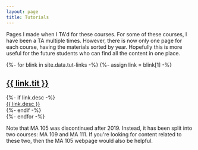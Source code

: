 ```yaml
---
layout: page
title: Tutorials
---
```


Pages I made when I TA'd for these courses. For some of these courses, I have been a TA multiple times. However, there is now only one page for each course, having the materials sorted by year. Hopefully this is more useful for the future students who can find all the content in one place.

<div class="posts-list">
    {%- for blink in site.data.tut-links -%}
        {%- assign link = blink[1] -%}
        <article class="post-preview">
          <a href="/tuts{{ blink[0] | relative_url }}">
          <h2 class="post-title">{{ link.tit }}</h2>
          </a>
          {%- if link.desc -%}
          <div class="post-entry-container">
            <div class="post-entry">
              <a href="/tuts{{ blink[0] | relative_url }}"> {{ link.desc }} </a>
            </div>
          </div>
          {%- endif -%}
        </article>
    {%- endfor -%}
</div>

Note that MA 105 was discontinued after 2019. Instead, it has been split into two courses: MA 109 and MA 111. If you're looking for content related to these two, then the MA 105 webpage would also be helpful.
